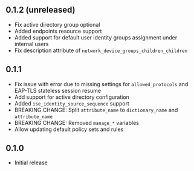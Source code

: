 ## 0.1.2 (unreleased)

- Fix active directory group optional
- Added endpoints resource support
- Added support for default user identity groups assignment under internal users
- Fix description attribute of `network_device_groups_children_children`

## 0.1.1

- Fix issue with error due to missing settings for `allowed_protocols` and EAP-TLS stateless session resume
- Add support for active directory configuration
- Added `ise_identity_source_sequence` support
- BREAKING CHANGE: Split `attribute_name` to `dictionary_name` and `attribute_name`
- BREAKING CHANGE: Removed `manage_*` variables
- Allow updating default policy sets and rules

## 0.1.0

- Initial release

